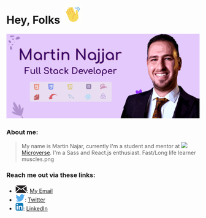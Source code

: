 # Hey, Folks ![Hey](https://github.com/martinnajjar12/martinnajjar12/blob/master/hey.gif)

![Header](https://github.com/martinnajjar12/martinnajjar12/blob/master/header.jpg)

### About me:

> My name is Martin Najar, currently I'm a student and mentor at ![](https://img.shields.io/badge/Microverse-blueviolet) [Microverse](https://www.microverse.org/). I'm a Sass and React.js enthusiast. Fast/Long life learner muscles.png

### Reach me out via these links:

- ![](https://github.com/martinnajjar12/martinnajjar12/blob/master/mail_logo.png): [My Email](marti_najjar@yahoo.com)
- ![](https://github.com/martinnajjar12/martinnajjar12/blob/master/twitter_logo.png): [Twitter](https://twitter.com/martin_najjar)
- ![](https://github.com/martinnajjar12/martinnajjar12/blob/master/LinkedIn_Icon.png): [LinkedIn](https://www.linkedin.com/in/martin-najjar-174948198/)

<!--
**martinnajjar12/martinnajjar12** is a ✨ _special_ ✨ repository because its `README.md` (this file) appears on your GitHub profile.

Here are some ideas to get you started:

- 🔭 I’m currently working on ...
- 🌱 I’m currently learning ...
- 👯 I’m looking to collaborate on ...
- 🤔 I’m looking for help with ...
- 💬 Ask me about ...
- 📫 How to reach me: ...
- 😄 Pronouns: ...
- ⚡ Fun fact: ...
-->
